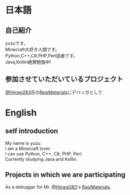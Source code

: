 # 日本語
## 自己紹介
yuzuです。  
Minecraft大好き人間です。  
Python,C++,C#,PHP,Perl話者です。  
Java,Kotlin絶賛勉強中!  
## 参加させていただいているプロジェクト
[@Hiiragi283](https://github.com/Hiiragi283)氏の[RagiMaterials](https://github.com/Hiiragi283/RagiMaterials)にデバッガとして  
# English
## self introduction
My name is yuzu.  
I am a Minecraft lover.  
I can use Python, C++, C#, PHP, Perl.  
Currently studying Java and Kotlin.  
## Projects in which we are participating
As a debugger for Mr. [@Hiiragi283](https://github.com/Hiiragi283)'s [RagiMaterials](https://github.com/Hiiragi283/RagiMaterials).  
